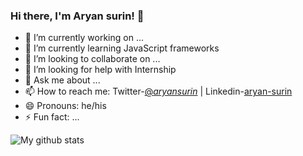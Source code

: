 ### Hi there, I'm Aryan surin! 👋


- 🔭 I’m currently working on ...
- 🌱 I’m currently learning JavaScript frameworks
- 👯 I’m looking to collaborate on ...
- 🤔 I’m looking for help with Internship
- 💬 Ask me about ...
- 📫 How to reach me: Twitter-[@_aryansurin_](https://twitter.com/_aryansurin_) | Linkedin-[aryan-surin](www.linkedin.com/in/aryan-surin-328479222)
- 😄 Pronouns: he/his
- ⚡ Fun fact: ...

![My github stats](https://github-readme-stats.vercel.app/api?username=aryan-surin&&show_icons=true&title_color=ffffff&icon_color=bb2acf&text_color=daf7dc&bg_color=151515)
